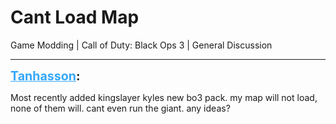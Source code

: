 # Cant Load Map
Game Modding | Call of Duty: Black Ops 3 | General Discussion

---
<strong style="font-size: 1.4em;"><span style="text-decoration: underline;text-decoration-color: #34a7f9;"><span style="color:#34a7f9;">Tanhasson</span></span>:</strong>

<p>Most recently added kingslayer kyles new bo3 pack. my map will not load, none of them will. cant even run the giant. any ideas?</p>
